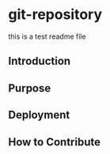 # git-repository

this is a test readme file
## Introduction

## Purpose

## Deployment


## How to Contribute
